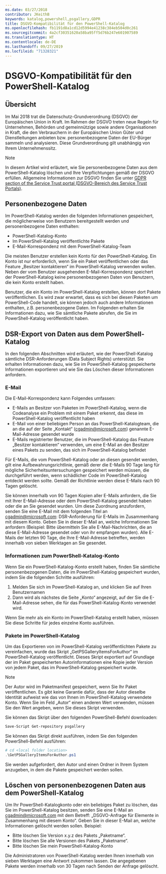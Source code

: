 ```yaml
---
ms.date: 03/27/2018
contributor: JKeithB
keywords: katalog,powershell,psgallery,GDPR
title: DSGVO-Kompatibilität für den PowerShell-Katalog
ms.openlocfilehash: fb1191d8a1cd12d5994e41238c384eb504d0c261
ms.sourcegitcommit: 4a2cf30351620a58ba95ff5d76b247e601907589
ms.translationtype: HT
ms.contentlocale: de-DE
ms.lasthandoff: 09/27/2019
ms.locfileid: "71328321"
---
```

# <a name="powershell-gallery-gdpr-compliance"></a>DSGVO-Kompatibilität für den PowerShell-Katalog

## <a name="overview"></a>Übersicht

Im Mai 2018 trat die Datenschutz-Grundverordnung (DSGVO) der Europäischen Union in Kraft.
Im Rahmen der DSGVO treten neue Regeln für Unternehmen, Behörden und gemeinnützige sowie andere Organisationen in Kraft, die den Verbrauchern in der Europäischen Union Güter und Dienstleitungen anbieten bzw. personenbezogene Daten der EU-Bürger sammeln und analysieren.
Diese Grundverordnung gilt unabhängig von Ihrem Unternehmenssitz.

> [!NOTE]
> In diesem Artikel wird erläutert, wie Sie personenbezogene Daten aus dem PowerShell-Katalog löschen und Ihre Verpflichtungen gemäß der DSGVO erfüllen. Allgemeine Informationen zur DSGVO finden Sie unter [GDPR section of the Service Trust portal (DSGVO-Bereich des Service Trust Portals)](https://servicetrust.microsoft.com/ViewPage/GDPRGetStarted).

## <a name="personally-identifiable-data"></a>Personenbezogene Daten

Im PowerShell-Katalog werden die folgenden Informationen gespeichert, die möglicherweise von Benutzern bereitgestellt werden und personenbezogene Daten enthalten:

- PowerShell-Katalog-Konto
- Im PowerShell-Katalog veröffentlichte Pakete
- E-Mail-Korrespondenz mit dem PowerShell-Katalog-Team

Die meisten Benutzer erstellen kein Konto für den PowerShell-Katalog.
Ein Konto ist nur erforderlich, wenn Sie ein Paket veröffentlichen oder das Feature „Besitzer kontaktieren“ im PowerShell-Katalog verwenden wollen.
Neben der vom Benutzer ausgehenden E-Mail-Korrespondenz speichert der PowerShell-Katalog keine personenbezogenen Daten von Benutzern, die kein Konto erstellt haben.

Benutzer, die ein Konto im PowerShell-Katalog erstellen, können dort Pakete veröffentlichen.
Es wird zwar erwartet, dass es sich bei diesen Paketen um PowerShell-Code handelt, sie können jedoch auch andere Informationen enthalten, z.B. personenbezogene Daten.
Im Folgenden erhalten Sie Informationen dazu, wie Sie sämtliche Pakete abrufen, die Sie im PowerShell-Katalog veröffentlicht haben.

## <a name="dsr-export-of-powershell-gallery-data"></a>DSR-Export von Daten aus dem PowerShell-Katalog

In den folgenden Abschnitten wird erläutert, wie der PowerShell-Katalog sämtliche DSR-Anforderungen (Data Subject Rights) unterstützt. Sie erhalten Informationen dazu, wie Sie im PowerShell-Katalog gespeicherte Informationen exportieren und wie Sie das Löschen dieser Informationen anfordern.

### <a name="email"></a>E-Mail

Die E-Mail-Korrespondenz kann Folgendes umfassen:

- E-Mails an Besitzer von Paketen im PowerShell-Katalog, wenn die Codeanalyse ein Problem mit einem Paket erkennt, das diese im PowerShell-Katalog veröffentlicht haben
- E-Mail von einer beliebigen Person an das PowerShell-Katalogteam, die an die auf der Seite „Kontakt“ ([cgadmin@microsoft.com](mailto:cgadmin@microsoft.com)) genannte E-Mail-Adresse gesendet wurde
- E-Mails registrierter Benutzer, die im PowerShell-Katalog das Feature „Besitzer kontaktieren“ verwenden, um eine E-Mail an den Besitzer eines Pakets zu senden, das sich im PowerShell-Katalog befindet

Für E-Mails, die vom PowerShell-Katalog oder an diesen gesendet werden, gilt eine Aufbewahrungsrichtlinie, gemäß derer die E-Mails 90 Tage lang für mögliche Sicherheitsuntersuchungen gespeichert werden müssen, die durchgeführt werden, wenn schädlicher Code im PowerShell-Katalog entdeckt werden sollte.
Gemäß der Richtlinie werden diese E-Mails nach 90 Tagen gelöscht.

Sie können innerhalb von 90 Tagen Kopien aller E-Mails anfordern, die Sie mit Ihrer E-Mail-Adresse oder dem PowerShell-Katalog gesendet haben oder die an Sie gesendet wurden.
Um diese Zuordnung anzufordern, senden Sie eine E-Mail mit dem folgenden Titel an [cgadmin@microsoft.com](mailto:cgadmin@microsoft.com): DSR-Anforderung für E-Mails im Zusammenhang mit diesem Konto.
Geben Sie in dieser E-Mail an, welche Informationen Sie anfordern (Beispiel: Bitte übermitteln Sie alle E-Mail-Nachrichten, die an diese E-Mail-Adresse gesendet oder von ihr empfangen wurden). Alle E-Mails der letzten 90 Tage, die Ihre E-Mail-Adresse betreffen, werden innerhalb von sieben Werktagen an Sie gesendet.

### <a name="powershell-gallery-account-information"></a>Informationen zum PowerShell-Katalog-Konto

Wenn Sie ein PowerShell-Katalog-Konto erstellt haben, finden Sie sämtliche personenbezogenen Daten, die im PowerShell-Katalog gespeichert wurden, indem Sie die folgenden Schritte ausführen:

1. Melden Sie sich im PowerShell-Katalog an, und klicken Sie auf Ihren Benutzernamen
2. Dann wird als nächstes die Seite „Konto“ angezeigt, auf der Sie die E-Mail-Adresse sehen, die für das PowerShell-Katalog-Konto verwendet wird.

Wenn Sie mehr als ein Konto im PowerShell-Katalog erstellt haben, müssen Sie diese Schritte für jedes einzelne Konto ausführen.

### <a name="packages-in-the-powershell-gallery"></a>Pakete im PowerShell-Katalog

Um das Exportieren von im PowerShell-Katalog veröffentlichten Pakete zu vereinfachen, wurde das Skript „GetPSGalleryItemsForAuthor“ im PowerShell-Katalog veröffentlicht.
Dieses Skript exportiert auf Grundlage der im Paket gespeicherten Autorinformationen eine Kopie jeder Version von jedem Paket, das im PowerShell-Katalog gespeichert wurde.

> [!NOTE]
> Der Autor wird im Paketmanifest gespeichert, wenn Sie Ihr Paket veröffentlichen.
> Es gibt keine Garantie dafür, dass der Autor dieselbe Identität aufweist wie das von Ihnen im PowerShell-Katalog verwendete Konto.
> Wenn Sie im Feld „Autor“ einen anderen Wert verwenden, müssen Sie den Wert angeben, wenn Sie dieses Skript verwenden.

Sie können das Skript über den folgenden PowerShell-Befehl downloaden:

```powershell
Save-Script Get-repository psgallery
```

Sie können das Skript direkt ausführen, indem Sie den folgenden PowerShell-Befehl ausführen:

```powershell
# cd <local folder location>
.\GetPSGalleryItemsForAuthor.ps1
```

Sie werden aufgefordert, den Autor und einen Ordner in Ihrem System anzugeben, in dem die Pakete gespeichert werden sollen.

## <a name="deleting-personal-data-from-the-powershell-gallery"></a>Löschen von personenbezogenen Daten aus dem PowerShell-Katalog

Um Ihr PowerShell-Katalogkonto oder ein beliebiges Paket zu löschen, das Sie im PowerShell-Katalog besitzen, senden Sie eine E-Mail an cgadmin@microsoft.com mit dem Betreff: „DSGVO-Anfrage für Elemente in Zusammenhang mit diesem Konto“.
Geben Sie in dieser E-Mail an, welche Informationen gelöscht werden sollen. Beispiel:

- Bitte löschen Sie Version x.y.z des Pakets „Paketname“.
- Bitte löschen Sie alle Versionen des Pakets „Paketname“.
- Bitte löschen Sie mein PowerShell-Katalog-Konto

Die Administratoren von PowerShell-Katalog werden Ihnen innerhalb von sieben Werktagen eine Antwort zukommen lassen.
Die angegebenen Pakete werden innerhalb von 30 Tagen nach Senden der Anfrage gelöscht.
